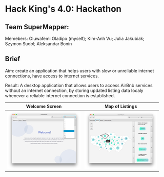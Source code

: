 # Hack King's 4.0: Hackathon

## Team SuperMapper:
Memebers: Oluwafemi Oladipo (myself); Kim-Anh Vu; Julia Jakubiak; Szymon Sudol; Aleksandar Bonin

## Brief
Aim: create an application that helps users with slow or unreliable internet connections, have access to internet services.

Result: A desktop application that allows users to access AirBnb services without an internet connection, by storing updated listing data localy whenever a reliable internet connection is established.




Welcome Screen                               |  Map of Listings
:-------------------------------------------:|:--------------------------------------------:
<img src="pics/Picture2.png" width="350" />  |  <img src="pics/Picture1.png" width="350" />
